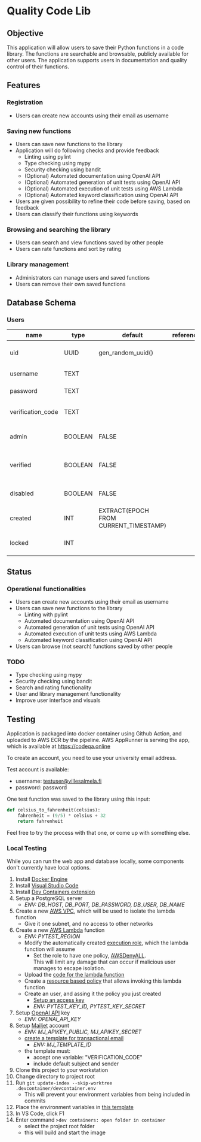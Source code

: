# Quality Code Lib
## Objective
This application will allow users to save their Python functions in a code library. The functions are searchable and browsable, publicly available for other users.
The application supports users in documentation and quality control of their functions.

## Features
### Registration
- Users can create new accounts using their email as username

### Saving new functions
- Users can save new functions to the library
- Application will do following checks and provide feedback
    - Linting using pylint
    - Type checking using mypy
    - Security checking using bandit
    - (Optional) Automated documentation using OpenAI API
    - (Optional) Automated generation of unit tests using OpenAI API
    - (Optional) Automated execution of unit tests using AWS Lambda
    - (Optional) Automated keyword classification using OpenAI API
- Users are given possibility to refine their code before saving, based on feedback
- Users can classify their functions using keywords

### Browsing and searching the library
- Users can search and view functions saved by other people
- Users can rate functions and sort by rating

### Library management
- Administrators can manage users and saved functions
- Users can remove their own saved functions

## Database Schema
### Users
| name              | type    | default                                 | references | description                             |
|-------------------|---------|-----------------------------------------|------------|-----------------------------------------|
| uid               | UUID    | gen_random_uuid()                       |            | unique identifier for all users         |
| username          | TEXT    |                                         |            | username in plain text                  |
| password          | TEXT    |                                         |            | hashed password                         |
| verification_code | TEXT    |                                         |            | hashed verification code                |
| admin             | BOOLEAN | FALSE                                   |            | flag is true if user is administrator   |
| verified          | BOOLEAN | FALSE                                   |            | flag is true if user has verified email |
| disabled          | BOOLEAN | FALSE                                   |            | flag is true if user is disabled        |
| created           | INT     | EXTRACT(EPOCH  FROM  CURRENT_TIMESTAMP) |            | timestamp of creation, in unix format   |
| locked            | INT     |                                         |            | timestamp of locking, in unix format    |

## Status
### Operational functionalities
- Users can create new accounts using their email as username
- Users can save new functions to the library
    - Linting with pylint
    - Automated documentation using OpenAI API
    - Automated generation of unit tests using OpenAI API
    - Automated execution of unit tests using AWS Lambda
    - Automated keyword classification using OpenAI API
- Users can browse (not search) functions saved by other people

### TODO
- Type checking using mypy
- Security checking using bandit
- Search and rating functionality
- User and library management functionality
- Improve user interface and visuals

## Testing
Application is packaged into docker container using Github Action, and uploaded to AWS ECR by the pipeline.
AWS AppRunner is serving the app, which is available at https://codeqa.online

To create an account, you need to use your university email address.

Test account is available:
- username: testuser@villesalmela.fi
- password: password

One test function was saved to the library using this input:
```python
def celsius_to_fahrenheit(celsius):
    fahrenheit = (9/5) * celsius + 32
    return fahrenheit
```
Feel free to try the process with that one, or come up with something else.

### Local Testing
While you can run the web app and database locally, some components don't currently have local options.
1. Install [Docker Engine](https://docs.docker.com/engine/install/)
1. Install [Visual Studio Code](https://code.visualstudio.com)
1. Install [Dev Containers extension](https://marketplace.visualstudio.com/items?itemName=ms-vscode-remote.remote-containers)
1. Setup a PostgreSQL server
    - *ENV: DB_HOST, DB_PORT, DB_PASSWORD, DB_USER, DB_NAME*
1. Create a new [AWS VPC](https://docs.aws.amazon.com/vpc/latest/userguide/vpc-getting-started.html), which will be used to isolate the lambda function
    - Give it one subnet, and no access to other networks
1. Create a new [AWS Lambda](https://docs.aws.amazon.com/lambda/latest/dg/getting-started.html) function
    - *ENV: PYTEST_REGION*
    - Modify the automatically created [execution role](https://docs.aws.amazon.com/lambda/latest/dg/lambda-intro-execution-role.html), which the lambda function will assume
        - Set the role to have one policy, [AWSDenyALL](https://docs.aws.amazon.com/aws-managed-policy/latest/reference/AWSDenyAll.html). \
        This will limit any damage that can occur if malicious user manages to escape isolation. 
    - Upload the [code for the lambda function](aws/lambda/lambda_function.py)
    - Create a [resource based policy](https://docs.aws.amazon.com/lambda/latest/dg/access-control-resource-based.html) that allows invoking this lambda function
    - Create an user, and assing it the policy you just created
        - [Setup an access key](https://docs.aws.amazon.com/IAM/latest/UserGuide/id_credentials_access-keys.html)
        - *ENV: PYTEST_KEY_ID, PYTEST_KEY_SECRET*
1. Setup [OpenAI API](https://platform.openai.com/docs/introduction) key
    - *ENV: OPENAI_API_KEY*
1. Setup [Mailjet](mailjet.com) account
    - *ENV: MJ_APIKEY_PUBLIC, MJ_APIKEY_SECRET*
    - [create a template for transactional email](https://documentation.mailjet.com/hc/en-us/articles/360042952713-Mailjet-s-Email-Editor-for-Transactional-Emails)
        - *ENV: MJ_TEMPLATE_ID*
    - the template must:
        - accept one variable: "VERIFICATION_CODE"
        - include default subject and sender
1. Clone this project to your workstation
1. Change directory to project root
1. Run `git update-index --skip-worktree .devcontainer/devcontainer.env`
    - This will prevent your environment variables from being included in commits
1. Place the environment variables in [this template](.devcontainer/devcontainer.env)
1. In VS Code, click F1
1. Enter command `>dev containers: open folder in container`
    - select the project root folder
    - this will build and start the image